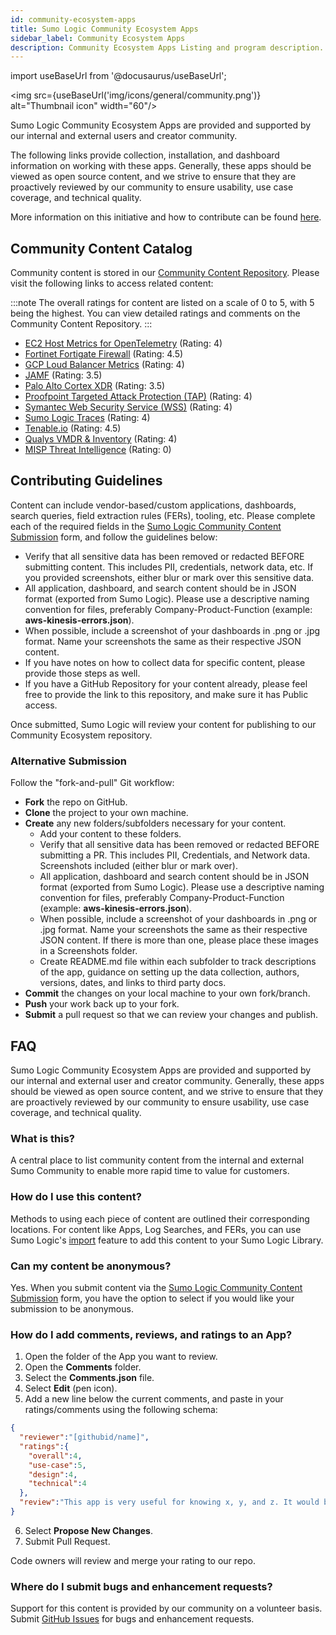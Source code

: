 ```yaml
---
id: community-ecosystem-apps
title: Sumo Logic Community Ecosystem Apps
sidebar_label: Community Ecosystem Apps
description: Community Ecosystem Apps Listing and program description.
---
```


import useBaseUrl from '@docusaurus/useBaseUrl';

<head>
  <meta name="robots" content="noindex" />
</head>

<img src={useBaseUrl('img/icons/general/community.png')} alt="Thumbnail icon" width="60"/>

Sumo Logic Community Ecosystem Apps are provided and supported by our internal and external users and creator community.

The following links provide collection, installation, and dashboard information on working with these apps. Generally, these apps should be viewed as open source content, and we strive to ensure that they are proactively reviewed by our community to ensure usability, use case coverage, and technical quality.

More information on this initiative and how to contribute can be found [here](#faq).

## Community Content Catalog

Community content is stored in our [Community Content Repository](https://github.com/SumoLogic/sumologic-content). Please visit the following links to access related content:

:::note
The overall ratings for content are listed on a scale of 0 to 5, with 5 being the highest. You can view detailed ratings and comments on the Community Content Repository.
:::

* [EC2 Host Metrics for OpenTelemetry](https://github.com/SumoLogic/sumologic-content/tree/master/Amazon_Web_Services/EC2/Host_Metrics_OTEL) (Rating: 4)
* [Fortinet Fortigate Firewall](https://github.com/SumoLogic/sumologic-content/tree/master/Fortinet/Fortigate_Firewall) (Rating: 4.5)
* [GCP Loud Balancer Metrics](https://github.com/SumoLogic/sumologic-content/tree/master/GCP/Load_Balancer_Metrics) (Rating: 4)
* [JAMF](https://github.com/SumoLogic/sumologic-content/tree/master/JAMF) (Rating: 3.5)
* [Palo Alto Cortex XDR](https://github.com/SumoLogic/sumologic-content/tree/master/Palo_Alto_Networks/Cortex_XDR) (Rating: 3.5)
* [Proofpoint Targeted Attack Protection (TAP)](https://github.com/SumoLogic/sumologic-content/tree/master/Proofpoint/Proofpoint_TAP) (Rating: 4)
* [Symantec Web Security Service (WSS)](https://github.com/SumoLogic/sumologic-content/tree/master/Symantec/WSS) (Rating: 4)
* [Sumo Logic Traces](https://github.com/SumoLogic/sumologic-content/tree/master/Sumo_Logic_Native/Traces) (Rating: 4)
* [Tenable.io](https://github.com/SumoLogic/sumologic-content/tree/master/Tenable/Tenable_IO) (Rating: 4.5)
* [Qualys VMDR & Inventory](https://github.com/SumoLogic/sumologic-content/tree/master/Qualys) (Rating: 4)
* [MISP Threat Intelligence](https://github.com/SumoLogic/sumologic-content/tree/master/misp) (Rating: 0) 


## Contributing Guidelines

Content can include vendor-based/custom applications, dashboards, search queries, field extraction rules (FERs), tooling, etc. Please complete each of the required fields in the [Sumo Logic Community Content Submission](https://forms.gle/KQBLBuMuUw85xtRi9) form, and follow the guidelines below:
- Verify that all sensitive data has been removed or redacted BEFORE submitting content. This includes PII, credentials, network data, etc. If you provided screenshots, either blur or mark over this sensitive data.
- All application, dashboard, and search content should be in JSON format (exported from Sumo Logic). Please use a descriptive naming convention for files, preferably Company-Product-Function (example: **aws-kinesis-errors.json**).
- When possible, include a screenshot of your dashboards in .png or .jpg format. Name your screenshots the same as their respective JSON content.
- If you have notes on how to collect data for specific content, please provide those steps as well.
- If you have a GitHub Repository for your content already, please feel free to provide the link to this repository, and make sure it has Public access.

Once submitted, Sumo Logic will review your content for publishing to our Community Ecosystem repository.

### Alternative Submission

Follow the "fork-and-pull" Git workflow:
- **Fork** the repo on GitHub.
- **Clone** the project to your own machine.
- **Create** any new folders/subfolders necessary for your content.
   - Add your content to these folders.
   - Verify that all sensitive data has been removed or redacted BEFORE submitting a PR. This includes PII, Credentials, and Network data. Screenshots included (either blur or mark over).
   - All application, dashboard and search content should be in JSON format (exported from Sumo Logic). Please use a descriptive naming convention for files, preferably Company-Product-Function (example: **aws-kinesis-errors.json**).
   - When possible, include a screenshot of your dashboards in .png or .jpg format. Name your screenshots the same as their respective JSON content. If there is more than one, please place these images in a Screenshots folder.
   - Create README.md file within each subfolder to track descriptions of the app, guidance on setting up the data collection, authors, versions, dates, and links to third party docs.
- **Commit** the changes on your local machine to your own fork/branch.
- **Push** your work back up to your fork.
- **Submit** a pull request so that we can review your changes and publish.


## FAQ

Sumo Logic Community Ecosystem Apps are provided and supported by our internal and external user and creator community. Generally, these apps should be viewed as open source content, and we strive to ensure that they are proactively reviewed by our community to ensure usability, use case coverage, and technical quality.

### What is this?

A central place to list community content from the internal and external Sumo Community to enable more rapid time to value for customers.

### How do I use this content?

Methods to using each piece of content are outlined their corresponding locations. For content like Apps, Log Searches, and FERs, you can use Sumo Logic's [import](/docs/get-started/library/#import-content) feature to add this content to your Sumo Logic Library.

### Can my content be anonymous?

Yes. When you submit content via the [Sumo Logic Community Content Submission](https://forms.gle/KQBLBuMuUw85xtRi9) form, you have the option to select if you would like your submission to be anonymous.

### How do I add comments, reviews, and ratings to an App?

1. Open the folder of the App you want to review.
2. Open the **Comments** folder.
3. Select the **Comments.json** file.
4. Select **Edit** (pen icon).
5. Add a new line below the current comments, and paste in your ratings/comments using the following schema:
  ```json
  {
    "reviewer":"[githubid/name]",
    "ratings":{
      "overall":4,
      "use-case":5,
      "design":4,
      "technical":4
    },
    "review":"This app is very useful for knowing x, y, and z. It would be great if the dashboards were broken out by use case instead of being one big dashboard."
  }
  ```
6. Select **Propose New Changes**.
7. Submit Pull Request.

Code owners will review and merge your rating to our repo.

### Where do I submit bugs and enhancement requests?

Support for this content is provided by our community on a volunteer basis. Submit [GitHub Issues](https://github.com/SumoLogic/sumologic-content/issues) for bugs and enhancement requests.

